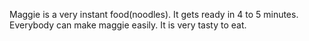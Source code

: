 Maggie is a very instant food(noodles).
It gets ready in 4 to 5 minutes.
Everybody can make maggie easily.
It is very tasty to eat.